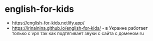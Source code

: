 # english-for-kids
- https://english-for-kids.netlify.app/
- https://irinainina.github.io/english-for-kids/ - в Украине работает только с vpn так как подтягивает звуки с сайта с доменом ru
